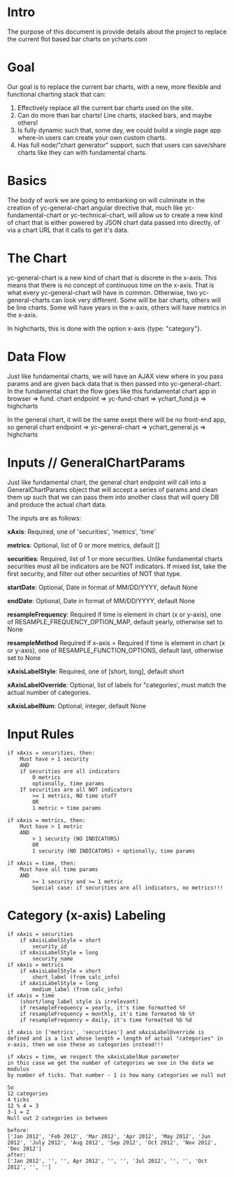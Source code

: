 # Intro
The purpose of this document is provide details about the project to replace the current flot based bar charts on ycharts.com 

# Goal
Our goal is to replace the current bar charts, with a new, more flexible and functional charting stack that can:
1) Effectively replace all the current bar charts used on the site.
2) Can do more than bar charts! Line charts, stacked bars, and maybe others!
3) Is fully dynamic such that, some day, we could build a single page app where-in users can create your own custom charts.
4) Has full node/"chart generator" support, such that users can save/share charts like they can with fundamental charts.

# Basics
The body of work we are going to embarking on will culminate in the creation of yc-general-chart angular directive that, much like yc-fundamental-chart or yc-technical-chart, will allow us to create a new kind of chart that is either powered by JSON chart data passed into directly, of via a chart URL that it calls to get it's data.

# The Chart
yc-general-chart is a new kind of chart that is discrete in the x-axis. This means that there is no concept of continuous time on the x-axis.  That is what every yc-general-chart will have in common. Otherwise, two yc-general-charts can look very different. Some will be bar charts, others will be line charts. Some will have years in the x-axis, others will have metrics in the x-axis.

In highcharts, this is done with the option x-axis {type: "category"}.

# Data Flow
Just like fundamental charts, we will have an AJAX view where in you pass params and are given back data that is then passed into yc-general-chart.
In the fundamental chart the flow goes like this
fundamental chart app in browser => fund. chart endpoint => yc-fund-chart => ychart_fund.js => highcharts

In the general chart, it will be the same exept there will be no front-end app, so
general chart endpoint => yc-general-chart => ychart_general.js => highcharts

# Inputs // GeneralChartParams
Just like fundamental chart, the general chart endpoint will call into a GeneralChartParams object that will accept a series of params and clean them up such that we can pass them into another class that will query DB and produce the actual chart data.

The inputs are as follows:

**xAxis**: Required, one of 'securities', 'metrics', 'time'

**metrics**: Optional, list of 0 or more metrics, default []

**securities**: Required, list of 1 or more securities. Unlike fundamental charts securities must all be indicators are be NOT indicators. If mixed list, take the first security, and filter out other securities of NOT that type.

**startDate**: Optional, Date in format of MM/DD/YYYY, default None

**endDate**: Optional, Date in format of MM/DD/YYYY, default None


**resampleFrequency**: Required if time is element in chart (x or y-axis), one of RESAMPLE_FREQUENCY_OPTION_MAP, default yearly, otherwise set to None

**resampleMethod** Required if x-axis = Required if time is element in chart (x or y-axis), one of RESAMPLE_FUNCTION_OPTIONS, default last, otherwise set to None

**xAxisLabelStyle**: Required, one of [short, long], default short

**xAxisLabelOverride**: Optional, list of labels for "categories', must match the actual number of categories.

**xAxisLabelNum**: Optional, integer, default None

# Input Rules
```
if xAxis = securities, then:
    Must have > 1 security
    AND
    if securities are all indicators
        O metrics
        optionally, time params
    If securities are all NOT indicators
        >= 1 metrics, NO time stuff
        OR
        1 metric + time params

if xAxis = metrics, then:
    Must have > 1 metric
    AND
        > 1 security (NO INDICATORS)
        OR
        1 security (NO INDICATORS) + optionally, time params

if xAxis = time, then:
    Must have all time params
    AND
        >= 1 security and >= 1 metric
        Special case: if securities are all indicators, no metrics!!!
```

# Category (x-axis) Labeling
```
if xAxis = securities
    if xAxisLabelStyle = short
        security_id
    if xAxisLabelStyle = long
        security_name
if xAxis = metrics
    if xAxisLabelStyle = short
        short_label (from calc_info)
    if xAxisLabelStyle = long
        medium_label (from calc_info)
if xAxis = time
    (short/long label style is irrelevant)
    if resampleFrequency = yearly, it's time formatted %Y
    if resampleFrequency = monthly, it's time formated %b %Y
    if resampleFrequency = daily, it's time formatted %b %d

if xAxis in ['metrics', 'securities'] and xAxisLabelOverride is defined and is a list whose length = length of actual "categories" in x-axis, then we use these as categories instead!!!

if xAxis = time, we respect the xAxisLabelNum parameter
in this case we get the number of categories we see in the data we modulus
by number of ticks. That number - 1 is how many categories we null out

So
12 categories
4 ticks
12 % 4 = 3
3-1 = 2
Null out 2 categories in between

before:
['Jan 2012', 'Feb 2012', 'Mar 2012', 'Apr 2012', 'May 2012', 'Jun 2012', 'July 2012', 'Aug 2012', 'Sep 2012', 'Oct 2012', 'Nov 2012', 'Dec 2012']
after:
['Jan 2012', '', '', Apr 2012', '', '', 'Jul 2012', '', '', 'Oct 2012', '', '']
```